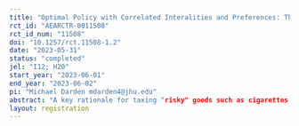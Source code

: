 ```yaml
---
title: "Optimal Policy with Correlated Interalities and Preferences: The Case of E-Cigarettes"
rct_id: "AEARCTR-0011508"
rct_id_num: "11508"
doi: "10.1257/rct.11508-1.2"
date: "2023-05-31"
status: "completed"
jel: "I12; H20"
start_year: "2023-06-01"
end_year: "2023-06-02"
pi: "Michael Darden mdarden4@jhu.edu"
abstract: "A key rationale for taxing "risky" goods such as cigarettes is that individuals consume these goods more than what is both privately optimal. Examples of these ``internalities" include being uninformed about the health risks or having time inconsistent preferences. I study the correlation between internalities and and preferences in the context of tobacco products. The key point of my study is to quantify the extent to which cigarette smokers who misperceive the relative health risks of cigarettes and e-cigarettes, and thus exhibit potentially large internalities, are also more or less sensitive to changes in relative prices. After identifying these correlations, I will simulate the optimal cigarette and e-cigarette taxes. Unfortunately, large-scale nationally representative data sources that a.) have the power to identify small price and cross-price elasticities with precision and b.) ask about relative health risk perceptions do not exist. Thus, I will conduct a survey in which, in addition to risk perceptions, I will present respondents with randomized choice scenarios. The combination of these variables will allow me to identify the interaction effects between risk perceptions and substitution patterns."
layout: registration
---
```


